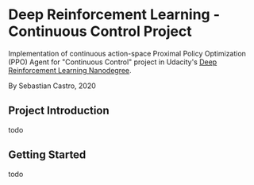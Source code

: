# Deep Reinforcement Learning - Continuous Control Project

Implementation of continuous action-space Proximal Policy Optimization (PPO) Agent for "Continuous Control" project in Udacity's [Deep Reinforcement Learning Nanodegree](https://www.udacity.com/course/deep-reinforcement-learning-nanodegree--nd893).

By Sebastian Castro, 2020

## Project Introduction

todo

## Getting Started

todo